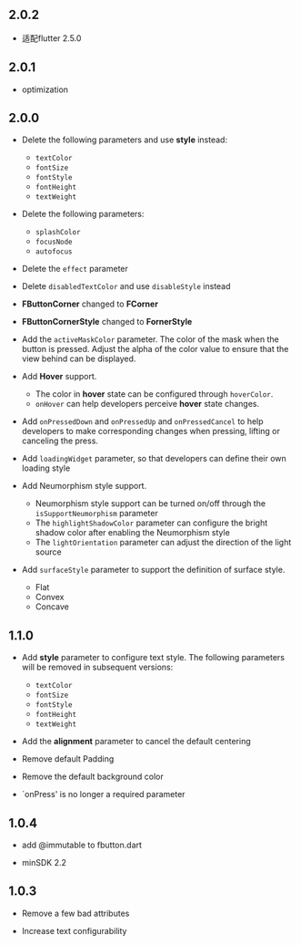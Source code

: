 ## 2.0.2

* 适配flutter 2.5.0

## 2.0.1

- optimization

## 2.0.0

- Delete the following parameters and use **style** instead:
    - `textColor`
    - `fontSize`
    - `fontStyle`
    - `fontHeight`
    - `textWeight`

- Delete the following parameters:
    - `splashColor`
    - `focusNode`
    - `autofocus`
    
- Delete the `effect` parameter
    
- Delete `disabledTextColor` and use `disableStyle` instead

- **FButtonCorner**  changed to **FCorner**

- **FButtonCornerStyle**  changed to  **FornerStyle** 

- Add the `activeMaskColor` parameter. The color of the mask when the button is pressed. Adjust the alpha of the color value to ensure that the view behind can be displayed.

- Add **Hover** support.
    - The color in **hover** state can be configured through `hoverColor`.
    - `onHover` can help developers perceive **hover** state changes.
    
- Add `onPressedDown` and `onPressedUp` and `onPressedCancel` to help developers to make corresponding changes when pressing, lifting or canceling the press.

- Add `loadingWidget` parameter, so that developers can define their own loading style

- Add Neumorphism style support.
    - Neumorphism style support can be turned on/off through the `isSupportNeumorphism` parameter
    - The `highlightShadowColor` parameter can configure the bright shadow color after enabling the Neumorphism style
    - The `lightOrientation` parameter can adjust the direction of the light source
    
- Add `surfaceStyle` parameter to support the definition of surface style.
    - Flat
    - Convex
    - Concave
   

## 1.1.0

- Add  **style**  parameter to configure text style. The following parameters will be removed in subsequent versions:
    - `textColor`
    - `fontSize`
    - `fontStyle`
    - `fontHeight`
    - `textWeight`

- Add the  **alignment**  parameter to cancel the default centering

- Remove default Padding

- Remove the default background color

- `onPress' is no longer a required parameter

## 1.0.4

- add @immutable to fbutton.dart

- minSDK 2.2

## 1.0.3

- Remove a few bad attributes

- Increase text configurability




